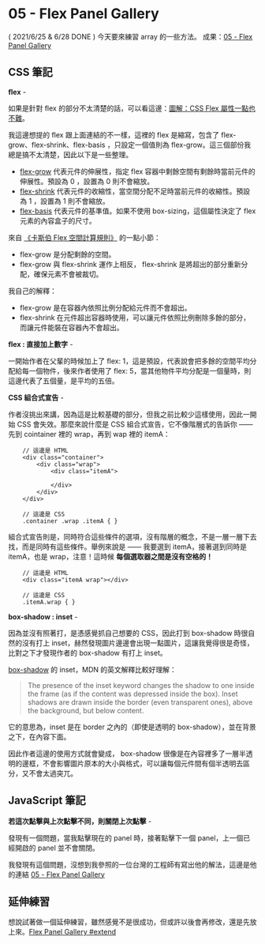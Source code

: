 
# 05 - Flex Panel Gallery
( 2021/6/25 & 6/28 DONE ) 今天要來練習 array 的一些方法。
成果：[05 - Flex Panel Gallery](https://alice-nor.github.io/JavaScript30/05%20-%20Flex%20Panel%20Gallery/index.html) 

## CSS 筆記 ##

**flex** - 

如果是針對 flex 的部分不太清楚的話，可以看這邊：[圖解：CSS Flex 屬性一點也不難](https://wcc723.github.io/css/2017/07/21/css-flex/)。

我這邊想提的 flex 跟上面連結的不一樣，這裡的 flex 是縮寫，包含了 flex-grow、flex-shrink、flex-basis ，只設定一個值則為 flex-grow。這三個部份我總是搞不太清楚，因此以下是一些整理。

* [flex-grow](https://developer.mozilla.org/zh-CN/docs/Web/CSS/flex-grow) 代表元件的伸展性，指定 flex 容器中剩餘空間有剩餘時當前元件的伸展性。預設為 0 ，設置為 0 則不會縮放。
* [flex-shrink](https://developer.mozilla.org/en-US/docs/Web/CSS/flex-shrink) 代表元件的收縮性，當空間分配不足時當前元件的收縮性。預設為 1 ，設置為 1 則不會縮放。
* [flex-basis](https://developer.mozilla.org/zh-CN/docs/Web/CSS/flex-basis) 代表元件的基準值。如果不使用 box-sizing，這個屬性決定了 flex 元素的內容盒子的尺寸。

來自 [《卡斯伯 Flex 空間計算規則》](https://wcc723.github.io/css/2020/03/08/flex-size/) 的一點小節：
* flex-grow 是分配剩餘的空間。
* flex-grow 與 flex-shrink 運作上相反， flex-shrink 是將超出的部分重新分配，確保元素不會被裁切。

我自己的解釋：
* flex-grow 是在容器內依照比例分配給元件而不會超出。
* flex-shrink 在元件超出容器時使用，可以讓元件依照比例刪除多餘的部分，而讓元件能裝在容器內不會超出。

**flex : 直接加上數字** - 

一開始作者在父輩的時候加上了 flex: 1，這是預設，代表說會把多餘的空間平均分配給每一個物件，後來作者使用了 flex: 5，當其他物件平均分配是一個量時，則這邊代表了五個量，是平均的五倍。

**CSS 組合式宣告** - 

作者沒挑出來講，因為這是比較基礎的部分，但我之前比較少這樣使用，因此一開始 CSS 會失效。那麼來說什麼是 CSS 組合式宣告，它不像階層式的告訴你 —— 先到 cointainer 裡的 wrap，再到 wap 裡的 itemA： 

        // 這邊是 HTML
        <div class="container">
            <div class="wrap">
                <div class="itemA">
                    
                </div>
            </div>
        </div>

        // 這邊是 CSS
        .container .wrap .itemA { }

組合式宣告則是，同時符合這些條件的選項，沒有階層的概念，不是一層一層下去找，而是同時有這些條件。舉例來說是 —— 我要選到 itemA，接著選到同時是 itemA，也是 wrap，注意！這時候 **每個選取器之間是沒有空格的！**

        // 這邊是 HTML
        <div class="itemA wrap"></div>

        // 這邊是 CSS
        .itemA.wrap { }

**box-shadow : inset** - 

因為並沒有照著打，是憑感覺抓自己想要的 CSS，因此打到 box-shadow 時很自然的沒有打上 inset，赫然發現圖片邊邊會出現一點圖片，這讓我覺得很是奇怪，比對之下才發現作者的 box-shadow 有打上 inset。

[box-shadow](https://developer.mozilla.org/zh-TW/docs/Web/CSS/box-shadow) 的 inset，MDN 的英文解釋比較好理解：

> The presence of the inset keyword changes the shadow to one inside the frame (as if the content was depressed inside the box). Inset shadows are drawn inside the border (even transparent ones), above the background, but below content.

它的意思為，inset 是在 border 之內的（即使是透明的 box-shadow），並在背景之下，在內容下面。

因此作者這邊的使用方式就會變成， box-shadow 很像是在內容裡多了一層半透明的邊框，不會影響圖片原本的大小與格式，可以讓每個元件間有個半透明去區分，又不會太過突兀。

## JavaScript 筆記 ##

**若這次點擊與上次點擊不同，則關閉上次點擊** - 

發現有一個問題，當我點擊現在的 panel 時，接著點擊下一個 panel，上一個已經開啟的 panel 並不會關閉。

我發現有這個問題，沒想到我參照的一位台灣的工程師有寫出他的解法，這邊是他的連結 [05 - Flex Panel Gallery](https://github.com/guahsu/JavaScript30/tree/master/05_Flex-Panel-Gallery) 

## 延伸練習 ##

想說試著做一個延伸練習，雖然感覺不是很成功，但或許以後會再修改，還是先放上來。[Flex Panel Gallery #extend](https://alice-nor.github.io/JavaScript30/03%20-%20CSS%20variables/painting.html)

